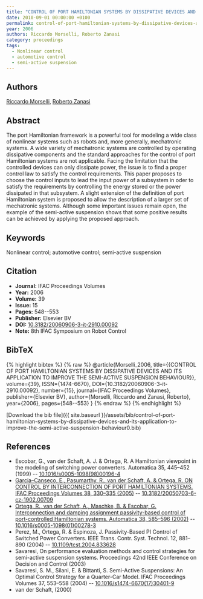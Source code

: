 ```yaml
---
title: "CONTROL OF PORT HAMILTONIAN SYSTEMS BY DISSIPATIVE DEVICES AND ITS APPLICATION TO IMPROVE THE SEMI-ACTIVE SUSPENSION BEHAVIOUR"
date: 2010-09-01 00:00:00 +0100
permalink: control-of-port-hamiltonian-systems-by-dissipative-devices-and-its-application-to-improve-the-semi-active-suspension-behaviour0
year: 2006
authors: Riccardo Morselli, Roberto Zanasi
category: proceedings
tags:
  - Nonlinear control
  - automotive control
  - semi-active suspension
---
```

 
## Authors
[Riccardo Morselli](authors/riccardo-morselli), [Roberto Zanasi](authors/roberto-zanasi)
 
## Abstract
The port Hamiltonian framework is a powerful tool for modeling a wide class of nonlinear systems such as robots and, more generally, mechatronic systems. A wide variety of mechatronic systems are controlled by operating dissipative components and the standard approaches for the control of port Hamiltonian systems are not applicable. Facing the limitation that the controlled devices can only dissipate power, the issue is to find a proper control law to satisfy the control requirements. This paper proposes to choose the control inputs to lead the input power of a subsystem in oder to satisfy the requirements by controlling the energy stored or the power dissipated in that subsystem. A slight extension of the definition of port Hamiltonian system is proposed to allow the description of a larger set of mechatronic systems. Although some important issues remain open, the example of the semi-active suspension shows that some positive results can be achieved by applying the proposed approach.
 
## Keywords
Nonlinear control; automotive control; semi-active suspension
 
## Citation
- **Journal:** IFAC Proceedings Volumes
- **Year:** 2006
- **Volume:** 39
- **Issue:** 15
- **Pages:** 548--553
- **Publisher:** Elsevier BV
- **DOI:** [10.3182/20060906-3-it-2910.00092](https://doi.org/10.3182/20060906-3-it-2910.00092)
- **Note:** 8th IFAC Symposium on Robot Control
 
## BibTeX
{% highlight bibtex %}
{% raw %}
@article{Morselli_2006,
  title={{CONTROL OF PORT HAMILTONIAN SYSTEMS BY DISSIPATIVE DEVICES AND ITS APPLICATION TO IMPROVE THE SEMI-ACTIVE SUSPENSION BEHAVIOUR}},
  volume={39},
  ISSN={1474-6670},
  DOI={10.3182/20060906-3-it-2910.00092},
  number={15},
  journal={IFAC Proceedings Volumes},
  publisher={Elsevier BV},
  author={Morselli, Riccardo and Zanasi, Roberto},
  year={2006},
  pages={548--553}
}
{% endraw %}
{% endhighlight %}
 
[Download the bib file]({{ site.baseurl }}/assets/bib/control-of-port-hamiltonian-systems-by-dissipative-devices-and-its-application-to-improve-the-semi-active-suspension-behaviour0.bib)
 
## References
- Escobar, G., van der Schaft, A. J. & Ortega, R. A Hamiltonian viewpoint in the modeling of switching power converters. Automatica 35, 445–452 (1999) -- [10.1016/s0005-1098(98)00196-4](https://doi.org/10.1016/s0005-1098(98)00196-4)
- [Garcia–Canseco, E., Pasumarthy, R., van der Schaft, A. & Ortega, R. ON CONTROL BY INTERCONNECTION OF PORT HAMILTONIAN SYSTEMS. IFAC Proceedings Volumes 38, 330–335 (2005)](on-control-by-interconnection-of-port-hamiltonian-systems) -- [10.3182/20050703-6-cz-1902.00709](https://doi.org/10.3182/20050703-6-cz-1902.00709)
- [Ortega, R., van der Schaft, A., Maschke, B. & Escobar, G. Interconnection and damping assignment passivity-based control of port-controlled Hamiltonian systems. Automatica 38, 585–596 (2002)](interconnection-and-damping-assignment-passivity-based-control-of-port-controlled-hamiltonian-systems) -- [10.1016/s0005-1098(01)00278-3](https://doi.org/10.1016/s0005-1098(01)00278-3)
- Perez, M., Ortega, R. & Espinoza, J. Passivity-Based PI Control of Switched Power Converters. IEEE Trans. Contr. Syst. Technol. 12, 881–890 (2004) -- [10.1109/tcst.2004.833628](https://doi.org/10.1109/tcst.2004.833628)
- Savaresi, On performance evaluation methods and control strategies for semi-active suspension systems. Proceedings 42nd IEEE Conference on Decision and Control (2003)
- Savaresi, S. M., Silani, E. & Bittanti, S. Semi-Active Suspensions: An Optimal Control Strategy for a Quarter-Car Model. IFAC Proceedings Volumes 37, 553–558 (2004) -- [10.1016/s1474-6670(17)30401-9](https://doi.org/10.1016/s1474-6670(17)30401-9)
- van der Schaft, (2000)

